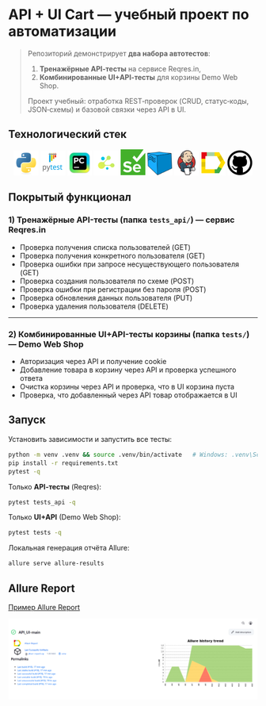 # API + UI Cart — учебный проект по автоматизации

> Репозиторий демонстрирует **два набора автотестов**:  
> 1) **Тренажёрные API‑тесты** на сервисе Reqres.in,  
> 2) **Комбинированные UI+API‑тесты** для корзины Demo Web Shop.  
>
> Проект учебный: отработка REST‑проверок (CRUD, статус‑коды, JSON‑схемы) и базовой связки через API в UI.

## Технологический стек

<p  align="center">
<img src="images/logos/python-original.svg" width="50" title="Python"> <img src="images/logos/pytest.png" width="50" title="Pytest"> <img src="images/logos/intellij_pycharm.png" width="50" title="PyCharm"> <img src="images/logos/selene.png" width="50" title="Selene"> <img src="images/logos/selenium.png" width="50" title="Selenium"> <img src="images/logos/selenoid.png" width="50" title="Selenoid"> <img src="images/logos/jenkins.png" width="50" title="Jenkins"> <img src="images/logos/allure_report.png" width="50" title="Allure Report"> <img src="images/logos/github.png" width="50" title="GitHub">
</p>

## Покрытый функционал

### 1) Тренажёрные **API-тесты** (папка `tests_api/`) — сервис **Reqres.in**

- Проверка получения списка пользователей (GET)
- Проверка получения конкретного пользователя (GET)
- Проверка ошибки при запросе несуществующего пользователя (GET)
- Проверка создания пользователя по схеме (POST)
- Проверка ошибки при регистрации без пароля (POST)
- Проверка обновления данных пользователя (PUT)
- Проверка удаления пользователя (DELETE)

---

### 2) Комбинированные **UI+API-тесты корзины** (папка `tests/`) — **Demo Web Shop**

- Авторизация через API и получение cookie
- Добавление товара в корзину через API и проверка успешного ответа
- Очистка корзины через API и проверка, что в UI корзина пуста
- Проверка, что добавленный через API товар отображается в UI

## Запуск

Установить зависимости и запустить все тесты:
```bash
python -m venv .venv && source .venv/bin/activate   # Windows: .venv\Scripts\activate
pip install -r requirements.txt
pytest -q
```

Только **API‑тесты** (Reqres):
```bash
pytest tests_api -q
```

Только **UI+API** (Demo Web Shop):
```bash
pytest tests -q
```
Локальная генерация отчёта Allure:
```bash
allure serve allure-results
```
## Allure Report
[Пример Allure Report](https://jenkins.autotests.cloud/job/API_UI-main)

<p align="center">
  <img src="images/allure_overview.png" alt="Allure Report: успешные тесты" width="800">
</p>

